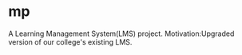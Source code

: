 # mp
A Learning Management System(LMS) project.
Motivation:Upgraded version of our college's existing LMS.
